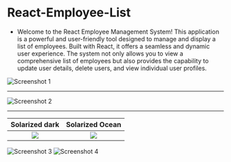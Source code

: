 # React-Employee-List

* Welcome to the React Employee Management System! This application is a powerful and user-friendly tool designed to manage and display a list of employees. Built with React, it offers a seamless and dynamic user experience. The system not only allows you to view a  comprehensive list of employees but also provides the capability to update user details, delete users, and view individual user profiles.


![Screenshot 1](https://github.com/americanoame/React-Employee-List/assets/77306236/8366a4ad-c520-400a-9944-65a694082ec5)

---

![Screenshot 2](https://github.com/americanoame/React-Employee-List/assets/77306236/e87c0e1c-931f-45a9-9461-45af65b76575)

---

Solarized dark             |  Solarized Ocean
:-------------------------:|:-------------------------:
![](https://github.com/americanoame/React-Employee-List/assets/77306236/fd51e7ab-a97d-4e03-bee0-9395137d2bad)  |  ![](https://github.com/americanoame/React-Employee-List/assets/77306236/5a92ac78-98b3-4b38-ae78-67feaf95ad77)



![Screenshot 3](https://github.com/americanoame/React-Employee-List/assets/77306236/fd51e7ab-a97d-4e03-bee0-9395137d2bad)
![Screenshot 4](https://github.com/americanoame/React-Employee-List/assets/77306236/5a92ac78-98b3-4b38-ae78-67feaf95ad77)

